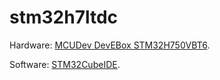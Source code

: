 # stm32h7ltdc

Hardware: [MCUDev DevEBox STM32H750VBT6](https://stm32-base.org/boards/STM32H750VBT6-STM32H7XX-M).

Software: [STM32CubeIDE](https://www.st.com/en/development-tools/stm32cubeide.html).
